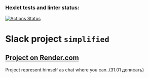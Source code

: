 ### Hexlet tests and linter status:
[![Actions Status](https://github.com/solarxweb/frontend-project-12/actions/workflows/hexlet-check.yml/badge.svg)](https://github.com/solarxweb/frontend-project-12/actions)

# Slack project ``simplified``
## [Project on Render.com](https://slackchat-project.onrender.com/)


Project represent himself as chat where you can..(31.01 дописать)

